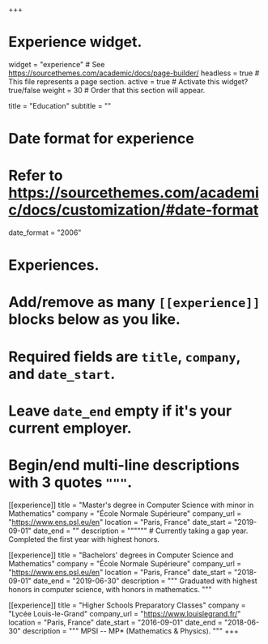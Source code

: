 +++
# Experience widget.
widget = "experience"  # See https://sourcethemes.com/academic/docs/page-builder/
headless = true  # This file represents a page section.
active = true  # Activate this widget? true/false
weight = 30  # Order that this section will appear.

title = "Education"
subtitle = ""

# Date format for experience
#   Refer to https://sourcethemes.com/academic/docs/customization/#date-format
date_format = "2006"

# Experiences.
#   Add/remove as many `[[experience]]` blocks below as you like.
#   Required fields are `title`, `company`, and `date_start`.
#   Leave `date_end` empty if it's your current employer.
#   Begin/end multi-line descriptions with 3 quotes `"""`.
[[experience]]
  title = "Master's degree in Computer Science with minor in Mathematics"
  company = "École Normale Supérieure"
  company_url = "https://www.ens.psl.eu/en"
  location = "Paris, France"
  date_start = "2019-09-01"
  date_end = ""
  description = """""" # Currently taking a gap year. Completed the first year with highest honors.

[[experience]]
  title = "Bachelors' degrees in Computer Science and Mathematics"
  company = "École Normale Supérieure"
  company_url = "https://www.ens.psl.eu/en"
  location = "Paris, France"
  date_start = "2018-09-01"
  date_end = "2019-06-30"
  description = """
  Graduated with highest honors in computer science, with honors in mathematics.
  """

[[experience]]
  title = "Higher Schools Preparatory Classes"
  company = "Lycée Louis-le-Grand"
  company_url = "https://www.louislegrand.fr/"
  location = "Paris, France"
  date_start = "2016-09-01"
  date_end = "2018-06-30"
  description = """
  MPSI -- MP* (Mathematics & Physics).
  """
+++
